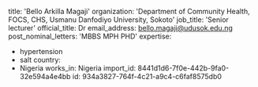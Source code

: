 title: 'Bello Arkilla Magaji'
organization: 'Department of Community Health,  FOCS, CHS, Usmanu Danfodiyo University,  Sokoto'
job_title: 'Senior lecturer'
official_title: Dr
email_address: bello.magaji@udusok.edu.ng
post_nominal_letters: 'MBBS MPH PHD'
expertise:
  - hypertension
  - salt
country:
  - Nigeria
works_in: Nigeria
import_id: 8441d1d6-7f0e-442b-9fa0-32e594a4e4bb
id: 934a3827-764f-4c21-a9c4-c6faf8575db0
